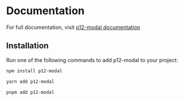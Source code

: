 # Documentation

For full documentation, visit [p12-modal documentation](https://p12-modal.vercel.app/Api/modalHeader)

## Installation

Run one of the following commands to add p12-modal to your project:

```bash npm
npm install p12-modal
```

```bash yarn
yarn add p12-modal
```

```bash pnpm
pnpm add p12-modal
```